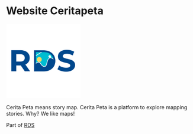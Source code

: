 # Website Ceritapeta

<img src='./static/logo.png' width='200px'>

Cerita Peta means story map. Cerita Peta is a platform to explore mapping stories. Why? We like maps!

Part of [RDS](https://rekayasadata.co.uk)